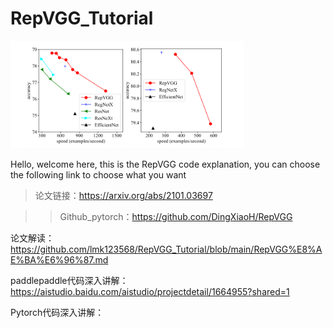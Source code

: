 # RepVGG_Tutorial

<img src="img/15.png" alt="12" style="zoom: 80%;" />

 Hello, welcome here, this is the RepVGG code explanation, you can choose the following link to choose what you want

> 论文链接：https://arxiv.org/abs/2101.03697

>>Github_pytorch：https://github.com/DingXiaoH/RepVGG

论文解读：https://github.com/lmk123568/RepVGG_Tutorial/blob/main/RepVGG%E8%AE%BA%E6%96%87.md

paddlepaddle代码深入讲解：https://aistudio.baidu.com/aistudio/projectdetail/1664955?shared=1

Pytorch代码深入讲解：
